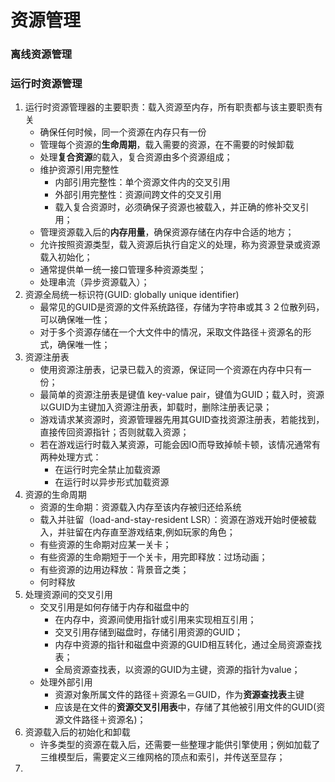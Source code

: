 # 资源管理

### 离线资源管理

### 运行时资源管理

1. 运行时资源管理器的主要职责：载入资源至内存，所有职责都与该主要职责有关
   - 确保任何时候，同一个资源在内存只有一份
   - 管理每个资源的**生命周期**，载入需要的资源，在不需要的时候卸载
   - 处理**复合资源**的载入，复合资源由多个资源组成；
   - 维护资源引用完整性
     - 内部引用完整性：单个资源文件内的交叉引用
     - 外部引用完整性：资源间跨文件的交叉引用
     - 载入复合资源时，必须确保子资源也被载入，并正确的修补交叉引用；
   - 管理资源载入后的**内存用量**，确保资源存储在内存中合适的地方；
   - 允许按照资源类型，载入资源后执行自定义的处理，称为资源登录或资源载入初始化；
   - 通常提供单一统一接口管理多种资源类型；
   - 处理串流（异步资源载入）；
2. 资源全局统一标识符(GUID: globally unique identifier)
   - 最常见的GUID是资源的文件系统路径，存储为字符串或其３２位散列码，可以确保唯一性；
   - 对于多个资源存储在一个大文件中的情况，采取文件路径＋资源名的形式，确保唯一性；
3. 资源注册表
   - 使用资源注册表，记录已载入的资源，保证同一个资源在内存中只有一份；
   - 最简单的资源注册表是键值 key-value pair，键值为GUID；载入时，资源以GUID为主键加入资源注册表，卸载时，删除注册表记录；
   - 游戏请求某资源时，资源管理器先用其GUID查找资源注册表，若能找到，直接传回资源指针；否则就载入资源；
   - 若在游戏运行时载入某资源，可能会因IO而导致掉帧卡顿，该情况通常有两种处理方式：
     - 在运行时完全禁止加载资源
     - 在运行时以异步形式加载资源
4. 资源的生命周期
   - 资源的生命期：资源载入内存至该内存被归还给系统
   - 载入并驻留（load-and-stay-resident LSR）：资源在游戏开始时便被载入，并驻留在内存直至游戏结束,例如玩家的角色；
   - 有些资源的生命期对应某一关卡；
   - 有些资源的生命期短于一个关卡，用完即释放：过场动画；
   - 有些资源的边用边释放：背景音之类；
   - 何时释放
5. 处理资源间的交叉引用
   - 交叉引用是如何存储于内存和磁盘中的
     - 在内存中，资源间使用指针或引用来实现相互引用；
     - 交叉引用存储到磁盘时，存储引用资源的GUID；
     - 内存中资源的指针和磁盘中资源的GUID相互转化，通过全局资源查找表；
     - 全局资源查找表，以资源的GUID为主键，资源的指针为value；
   - 处理外部引用
     - 资源对象所属文件的路径＋资源名＝GUID，作为**资源查找表**主键
     - 应该是在文件的**资源交叉引用表**中，存储了其他被引用文件的GUID(资源文件路径＋资源名)；
6. 资源载入后的初始化和卸载
   - 许多类型的资源在载入后，还需要一些整理才能供引擎使用；例如加载了三维模型后，需要定义三维网格的顶点和索引，并传送至显存；
7. 